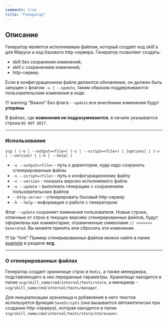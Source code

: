 ```yaml
---
comments: true
title: "Генератор"
---
```


## Описание

Генератор является исполняемым файлом, который создаёт код skill'а для Маруси и код базового http-сервера.
Генератор позволяет создать:

* skill без сохранения изменений;
* skill с сохранением изменений;
* http-сервер.

Если в конфигурационном файле делаются обновления, он должен быть запущен с флагом `-u | --update`, таким образом поддерживаются пользовательские изменения в коде. 


!!! warning "Важно"
    Без флага `--update` все внесённые изменения будут **утеряны**

В файлах, где **изменения не подразумеваются**, в начале указывается строка `DO NOT EDIT`.

---------------------------------

### Использование

```(cmd)
scg ( (-o | --output=<file>) (-s | --script=<file>) | [options] | (-v | --version) | (-h | --help) )
```

- `-o --output=<file>` - путь к директории, куда надо сохранить сгенерированные файлы
- `-s --script=<file>` - путь к конфигурационному файлу
- `-v --version` - показать версию исполняемого файла
- `-u --update` - выполнить генерацию с сохранением пользовательских файлов
- `--http-server` - сгенерировать базовый http-сервер
- `-h --help` - информация о работе с генератором

Флаг `--update` сохраняет изменения пользователя. Новые строки, отличные от строк в текущих версиях сгенерированных файлов, будут оформлены как комментарии, ограниченные символами ```// >>>>>>> Generated```. Вы можете принять или сбросить эти изменения.


!!! tip "hint"
    Пример сгенерированных файлов можно найти в папке [example](https://github.com/ThCompiler/go_game_constractor/tree/main/scg/example)
    в разделе **scg**.

---------------------------------

### О сгенерированных файлах

Генератор создает хранилище строк в `Redis`, а также менеджера, подставляющего в них переданные параметры. 
Хранилище находится в папке `scg/skill_name/cmd/internal/texts/store`, а менеджер - `scg/skill_name/cmd/internal/texts/manager`.

Для инициализации хранилища и добавления в него текстов используется функция `SaveScripts` (она вызывается *автоматически* при создании http-сервера), которая находится в папке `scg/skill_name/cmd/internal/texts/store/storesaver`.
